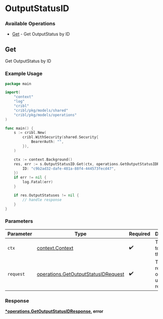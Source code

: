 # OutputStatusID

### Available Operations

* [Get](#get) - Get OutputStatus by ID

## Get

Get OutputStatus by ID

### Example Usage

```go
package main

import(
	"context"
	"log"
	"cribl"
	"cribl/pkg/models/shared"
	"cribl/pkg/models/operations"
)

func main() {
    s := cribl.New(
        cribl.WithSecurity(shared.Security{
            BearerAuth: "",
        }),
    )

    ctx := context.Background()
    res, err := s.OutputStatusID.Get(ctx, operations.GetOutputStatusIDRequest{
        ID: "c9b2ad32-dafe-481a-88f4-444573fecd47",
    })
    if err != nil {
        log.Fatal(err)
    }

    if res.OutputStatuses != nil {
        // handle response
    }
}
```

### Parameters

| Parameter                                                                                  | Type                                                                                       | Required                                                                                   | Description                                                                                |
| ------------------------------------------------------------------------------------------ | ------------------------------------------------------------------------------------------ | ------------------------------------------------------------------------------------------ | ------------------------------------------------------------------------------------------ |
| `ctx`                                                                                      | [context.Context](https://pkg.go.dev/context#Context)                                      | :heavy_check_mark:                                                                         | The context to use for the request.                                                        |
| `request`                                                                                  | [operations.GetOutputStatusIDRequest](../../models/operations/getoutputstatusidrequest.md) | :heavy_check_mark:                                                                         | The request object to use for the request.                                                 |


### Response

**[*operations.GetOutputStatusIDResponse](../../models/operations/getoutputstatusidresponse.md), error**

